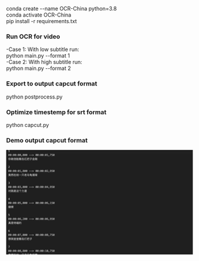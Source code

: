 conda create --name OCR-China python=3.8 <br>
conda activate OCR-China <br>
pip install -r requirements.txt

### Run OCR for video
-Case 1: With low subtitle run: <br>
python main.py --format 1  <br>
-Case 2: With high subtitle run: <br>
python main.py --format 2 

### Export to output capcut format
python postprocess.py

### Optimize timestemp for srt format
python capcut.py

### Demo output capcut format
![res](https://github.com/Houangnt/OCR_Subtitle_For_Cartoon_Chinese_Capcut/blob/main/output.png?raw=true)
